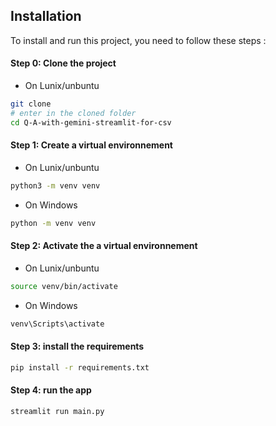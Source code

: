 ## Installation
To install and run this project, you need to follow these steps :

#### Step 0: Clone the project
- On Lunix/unbuntu
```bash
git clone 
# enter in the cloned folder
cd Q-A-with-gemini-streamlit-for-csv

```


#### Step 1: Create a virtual environnement
- On Lunix/unbuntu
```bash
python3 -m venv venv
```
- On Windows
```bash
python -m venv venv
```

#### Step 2: Activate the a virtual environnement
- On Lunix/unbuntu
```bash
source venv/bin/activate
```
- On Windows
```bash
venv\Scripts\activate
```

#### Step 3: install the requirements

```bash
pip install -r requirements.txt
```

#### Step 4: run the app

```bash
streamlit run main.py
```